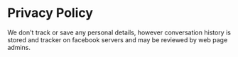 # Privacy Policy

We don't track or save any personal details,
however conversation history is stored and tracker
on facebook servers and may be reviewed by web
page admins.